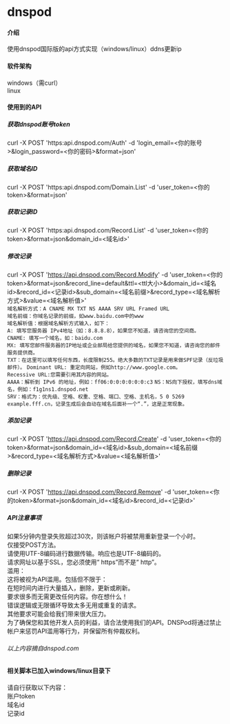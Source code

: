 # dnspod

#### 介绍
使用dnspod国际版的api方式实现（windows/linux）ddns更新ip

#### 软件架构
windows（需curl）  
linux

#### 使用到的API

##### 获取dnspod账号token
curl -X POST 'https:api.dnspod.com/Auth' -d 'login_email=<你的账号>&login_password=<你的密码>&format=json'
##### 获取域名ID
curl -X POST 'https:api.dnspod.com/Domain.List' -d 'user_token=<你的token>&format=json'
##### 获取记录ID
curl -X POST 'https:api.dnspod.com/Record.List' -d 'user_token=<你的token>&format=json&domain_id=<域名id>'
##### 修改记录
curl -X POST 'https://api.dnspod.com/Record.Modify' -d 'user_token=<你的token>&format=json&record_line=default&ttl=<ttl大小>&domain_id=<域名id>&record_id=<记录id>&sub_domain=<域名前缀>&record_type=<域名解析方式>&value=<域名解析值>'  
`域名解析方式：A CNAME MX TXT NS AAAA SRV URL Framed URL`  
`域名前缀：你域名记录的前缀，如www.baidu.com中的www`  
`域名解析值：根据域名解析方式输入，如下：`  
`A: 填写您服务器 IPv4地址（如：8.8.8.8），如果您不知道，请咨询您的空间商。`  
`CNAME: 填写一个域名，如：baidu.com`  
`MX: 填写您邮件服务器的IP地址或企业邮局给您提供的域名，如果您不知道，请咨询您的邮件服务提供商。`  
`TXT：在这里可以填写任何东西，长度限制255。绝大多数的TXT记录是用来做SPF记录（反垃圾邮件）。`
`Dominant URL: 重定向网站，例如http://www.google.com。`  
`Recessive URL:您需要引用其内容的网站。`  
`AAAA：解析到 IPv6 的地址，例如：ff06:0:0:0:0:0:0:c3`
`NS：NS向下授权，填写dns域名，例如：f1g1ns1.dnspod.net `  
`SRV：格式为：优先级、空格、权重、空格、端口、空格、主机名，5 0 5269 example.fff.cn，记录生成后会自动在域名后面补一个“.”，这是正常现象。`
##### 添加记录
curl -X POST 'https://api.dnspod.com/Record.Create' -d 'user_token=<你的token>&format=json&domain_id=<域名id>&sub_domain=<域名前缀>&record_type=<域名解析方式>&value=<域名解析值>'
##### 删除记录
curl -X POST 'https://api.dnspod.com/Record.Remove' -d 'user_token=<你的token>&format=json&domain_id=<域名id>&record_id=<记录id>'
##### API注意事项
如果5分钟内登录失败超过30次，则该帐户将被禁用重新登录一个小时。  
仅接受POST方法。  
请使用UTF-8编码进行数据传输。响应也是UTF-8编码的。  
请求网址以基于SSL，您必须使用“ https”而不是“ http”。  
滥用：  
这将被视为API滥用。包括但不限于：  
在短时间内进行大量插入，删除，更新或刷新。  
要求很多而无需更改任何内容。你在想什么！  
错误逻辑或无限循环导致太多无用或重复的请求。  
其他要求可能会给我们带来很大压力。  
为了确保您和其他开发人员的利益，请合法使用我们的API。DNSPod将通过禁止帐户来惩罚API滥用等行为，并保留所有仲裁权利。  
###### 以上内容摘自dnspod.com

#### 相关脚本已加入windows/linux目录下
请自行获取以下内容：  
账户token  
域名id  
记录id  
